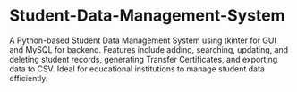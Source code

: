 # Student-Data-Management-System
A Python-based Student Data Management System using tkinter for GUI and MySQL for backend. Features include adding, searching, updating, and deleting student records, generating Transfer Certificates, and exporting data to CSV. Ideal for educational institutions to manage student data efficiently.
